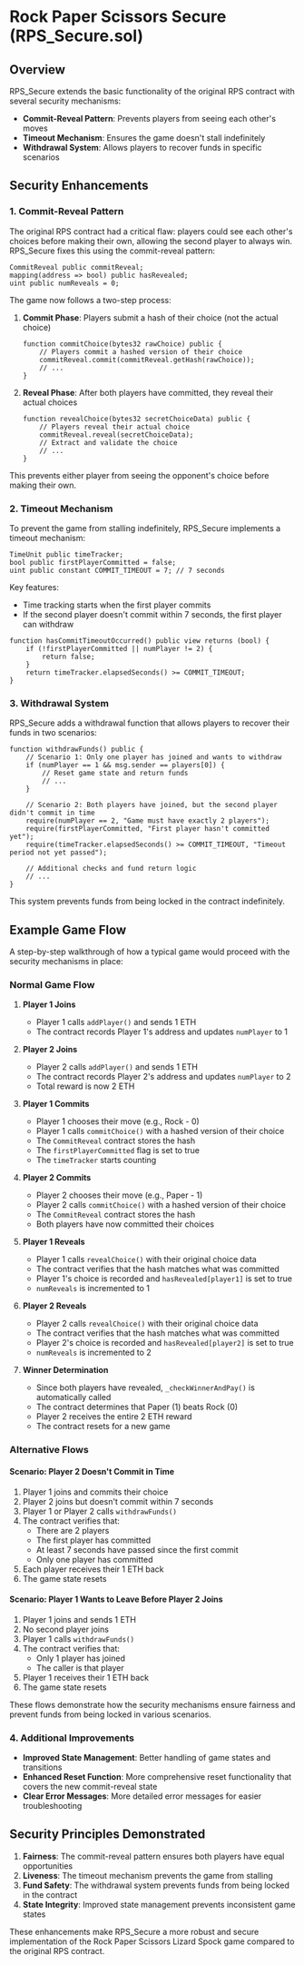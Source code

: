# Rock Paper Scissors Secure (RPS_Secure.sol)
## Overview

RPS_Secure extends the basic functionality of the original RPS contract with several security mechanisms:
- **Commit-Reveal Pattern**: Prevents players from seeing each other's moves
- **Timeout Mechanism**: Ensures the game doesn't stall indefinitely  
- **Withdrawal System**: Allows players to recover funds in specific scenarios

## Security Enhancements

### 1. Commit-Reveal Pattern

The original RPS contract had a critical flaw: players could see each other's choices before making their own, allowing the second player to always win. RPS_Secure fixes this using the commit-reveal pattern:

```solidity
CommitReveal public commitReveal;
mapping(address => bool) public hasRevealed;
uint public numReveals = 0;
```

The game now follows a two-step process:
1. **Commit Phase**: Players submit a hash of their choice (not the actual choice)
   ```solidity
   function commitChoice(bytes32 rawChoice) public {
       // Players commit a hashed version of their choice
       commitReveal.commit(commitReveal.getHash(rawChoice));
       // ...
   }
   ```

2. **Reveal Phase**: After both players have committed, they reveal their actual choices
   ```solidity
   function revealChoice(bytes32 secretChoiceData) public {
       // Players reveal their actual choice
       commitReveal.reveal(secretChoiceData);
       // Extract and validate the choice
       // ...
   }
   ```

This prevents either player from seeing the opponent's choice before making their own.

### 2. Timeout Mechanism

To prevent the game from stalling indefinitely, RPS_Secure implements a timeout mechanism:

```solidity
TimeUnit public timeTracker;
bool public firstPlayerCommitted = false;
uint public constant COMMIT_TIMEOUT = 7; // 7 seconds
```

Key features:
- Time tracking starts when the first player commits
- If the second player doesn't commit within 7 seconds, the first player can withdraw

```solidity
function hasCommitTimeoutOccurred() public view returns (bool) {
    if (!firstPlayerCommitted || numPlayer != 2) {
        return false;
    }
    return timeTracker.elapsedSeconds() >= COMMIT_TIMEOUT;
}
```

### 3. Withdrawal System

RPS_Secure adds a withdrawal function that allows players to recover their funds in two scenarios:

```solidity
function withdrawFunds() public {
    // Scenario 1: Only one player has joined and wants to withdraw
    if (numPlayer == 1 && msg.sender == players[0]) {
        // Reset game state and return funds
        // ...
    }
    
    // Scenario 2: Both players have joined, but the second player didn't commit in time
    require(numPlayer == 2, "Game must have exactly 2 players");
    require(firstPlayerCommitted, "First player hasn't committed yet");
    require(timeTracker.elapsedSeconds() >= COMMIT_TIMEOUT, "Timeout period not yet passed");
    
    // Additional checks and fund return logic
    // ...
}
```

This system prevents funds from being locked in the contract indefinitely.

## Example Game Flow

A step-by-step walkthrough of how a typical game would proceed with the security mechanisms in place:

### Normal Game Flow

1. **Player 1 Joins**
   - Player 1 calls `addPlayer()` and sends 1 ETH
   - The contract records Player 1's address and updates `numPlayer` to 1

2. **Player 2 Joins**
   - Player 2 calls `addPlayer()` and sends 1 ETH
   - The contract records Player 2's address and updates `numPlayer` to 2
   - Total reward is now 2 ETH

3. **Player 1 Commits**
   - Player 1 chooses their move (e.g., Rock - 0)
   - Player 1 calls `commitChoice()` with a hashed version of their choice
   - The `CommitReveal` contract stores the hash
   - The `firstPlayerCommitted` flag is set to true
   - The `timeTracker` starts counting

4. **Player 2 Commits**
   - Player 2 chooses their move (e.g., Paper - 1)
   - Player 2 calls `commitChoice()` with a hashed version of their choice
   - The `CommitReveal` contract stores the hash
   - Both players have now committed their choices

5. **Player 1 Reveals**
   - Player 1 calls `revealChoice()` with their original choice data
   - The contract verifies that the hash matches what was committed
   - Player 1's choice is recorded and `hasRevealed[player1]` is set to true
   - `numReveals` is incremented to 1

6. **Player 2 Reveals**
   - Player 2 calls `revealChoice()` with their original choice data
   - The contract verifies that the hash matches what was committed
   - Player 2's choice is recorded and `hasRevealed[player2]` is set to true
   - `numReveals` is incremented to 2

7. **Winner Determination**
   - Since both players have revealed, `_checkWinnerAndPay()` is automatically called
   - The contract determines that Paper (1) beats Rock (0)
   - Player 2 receives the entire 2 ETH reward
   - The contract resets for a new game

### Alternative Flows

#### Scenario: Player 2 Doesn't Commit in Time

1. Player 1 joins and commits their choice
2. Player 2 joins but doesn't commit within 7 seconds
3. Player 1 or Player 2 calls `withdrawFunds()`
4. The contract verifies that:
   - There are 2 players
   - The first player has committed
   - At least 7 seconds have passed since the first commit
   - Only one player has committed
5. Each player receives their 1 ETH back
6. The game state resets

#### Scenario: Player 1 Wants to Leave Before Player 2 Joins

1. Player 1 joins and sends 1 ETH
2. No second player joins
3. Player 1 calls `withdrawFunds()`
4. The contract verifies that:
   - Only 1 player has joined
   - The caller is that player
5. Player 1 receives their 1 ETH back
6. The game state resets

These flows demonstrate how the security mechanisms ensure fairness and prevent funds from being locked in various scenarios.

### 4. Additional Improvements

- **Improved State Management**: Better handling of game states and transitions
- **Enhanced Reset Function**: More comprehensive reset functionality that covers the new commit-reveal state
- **Clear Error Messages**: More detailed error messages for easier troubleshooting

## Security Principles Demonstrated

1. **Fairness**: The commit-reveal pattern ensures both players have equal opportunities
2. **Liveness**: The timeout mechanism prevents the game from stalling
3. **Fund Safety**: The withdrawal system prevents funds from being locked in the contract
4. **State Integrity**: Improved state management prevents inconsistent game states

These enhancements make RPS_Secure a more robust and secure implementation of the Rock Paper Scissors Lizard Spock game compared to the original RPS contract.

